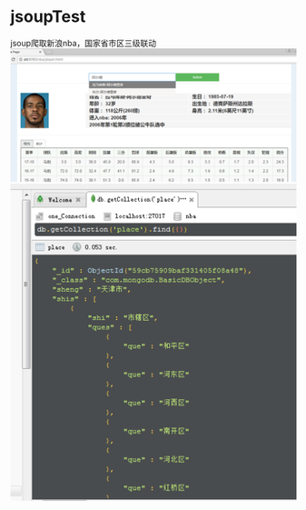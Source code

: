 # jsoupTest
jsoup爬取新浪nba，国家省市区三级联动
![image](https://github.com/vickyhwj/jsoupTest/blob/master/NBA/p1.png)
![image](https://github.com/vickyhwj/jsoupTest/blob/master/NBA/p2.png)
